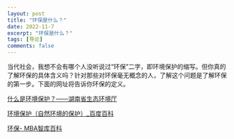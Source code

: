 ```yaml
---
layout: post
title: "环保是什么？"
date: 2022-11-7
excerpt: "环保是什么？"
tags: [导论]
comments: false
---
```


当代社会，我想不会有哪个人没听说过“环保”二字，即环境保护的缩写。但你真的了解环保的具体含义吗？针对那些对环保毫无概念的人，了解这个问题是了解环保的第一步。下面的网址将告诉你环保的定义。

[什么是环境保护？——湖南省生态环境厅]( http://sthjt.hunan.gov.cn/sthjt/ztzl/lwhjr/hbzs/201206/t20120606_4632692.html)

[环境保护（自然环境的保护）_百度百科](https://baike.baidu.com/item/%E7%8E%AF%E5%A2%83%E4%BF%9D%E6%8A%A4/247307) 

[环保- MBA智库百科](https://wiki.mbalib.com/wiki/%E7%8E%AF%E4%BF%9D) 
